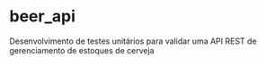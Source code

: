 # beer_api
Desenvolvimento de testes unitários para validar uma API REST de gerenciamento de estoques de cerveja
